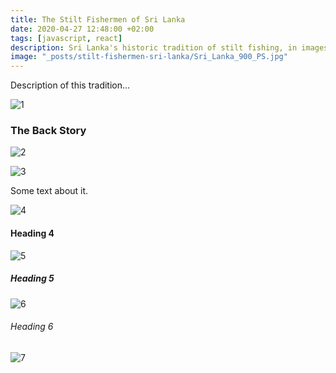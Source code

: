 ```yaml
---
title: The Stilt Fishermen of Sri Lanka
date: 2020-04-27 12:48:00 +02:00
tags: [javascript, react]
description: Sri Lanka's historic tradition of stilt fishing, in images
image: "_posts/stilt-fishermen-sri-lanka/Sri_Lanka_900_PS.jpg"
---
```


Description of this tradition...

![1](../../assets/img/portfolio/[2018-03-01]-Sri_Lanka/stilt_fishermen/Sri_Lanka_748_PS.jpg)

### The Back Story

![2](Sri_Lanka_781_PS.jpg)

![3](Sri_Lanka_784_PS.jpg)

Some text about it.

![4](Sri_Lanka_800_PS.jpg)

#### Heading 4

![5](Sri_Lanka_801_PS.jpg)

##### Heading 5

![6](Sri_Lanka_807_PS.jpg)

###### Heading 6

![7](Sri_Lanka_900_PS.jpg)